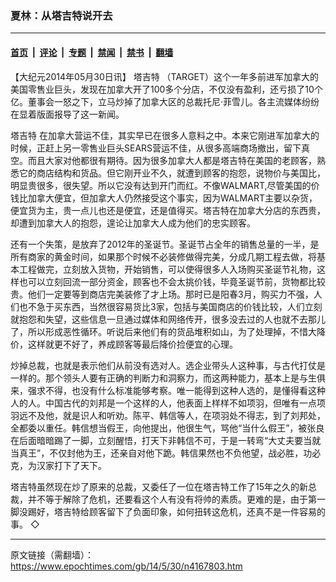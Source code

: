 ### 夏林：从塔吉特说开去

---

#### [首页](../../../..?n4167803) &nbsp;|&nbsp; [评论](../../../../../epoch-comment?n4167803) &nbsp;|&nbsp; [专题](../../../../../epoch-special?n4167803) &nbsp;|&nbsp; [禁闻](../../../../../epoch-news?n4167803) &nbsp;|&nbsp; [禁书](../../../../../books?n4167803) &nbsp;|&nbsp; [翻墙](https://github.com/gfw-breaker/nogfw/blob/master/README.md?n4167803)


<div class="post_content" id="artbody" itemprop="articleBody">
 <!-- article content begin -->
 <p>
  【大纪元2014年05月30日讯】
  <ok href="https://www.epochtimes.com/gb/tag/%E5%A1%94%E5%90%89%E7%89%B9.html">
   塔吉特
  </ok>
  （TARGET）这个一年多前进军加拿大的美国零售业巨头，发现在加拿大开了100多个分店，不仅没有盈利，还亏损了10个亿。董事会一怒之下，立马炒掉了加拿大区的总裁托尼·菲雪儿。各主流媒体纷纷在显着版面报导了这一新闻。
 </p>
 <p>
  <ok href="https://www.epochtimes.com/gb/tag/%E5%A1%94%E5%90%89%E7%89%B9.html">
   塔吉特
  </ok>
  在加拿大营运不佳，其实早已在很多人意料之中。本来它刚进军加拿大的时候，正赶上另一零售业巨头SEARS营运不佳，从很多高端商场撤出，留下真空。而且大家对他都很有期待。因为很多加拿大人都是塔吉特在美国的老顾客，熟悉它的商店结构和货品。但它刚开业不久，就遭到顾客的抱怨，说物价与美国比，明显贵很多，很失望。所以它没有达到开门而红。不像WALMART,尽管美国的价钱比加拿大便宜，但加拿大人仍然接受这个事实，因为WALMART主要以杂货，便宜货为主，贵一点儿也还是便宜，还是值得买。塔吉特在加拿大分店的东西贵，却遭到加拿大人的抱怨，遑论让加拿大人成为他们的忠实顾客。
 </p>
 <p>
  还有一个失策，是放弃了2012年的圣诞节。圣诞节占全年的销售总量的一半，是所有商家的黄金时间，如果那个时候不必装修做得完美，分成几期工程去做，将基本工程做完，立刻放入货物，开始销售，可以使得很多人入场购买圣诞节礼物，这样也可以立刻回流一部分资金，顾客也不会太挑价钱，毕竟圣诞节前，货物都比较贵。他们一定要等到商店完美装修了才上场。那时已是阳春3月，购买力不强，人们也不急于买东西，当然很容易货比3家，包括与美国商店的价钱比较，人们立刻就抱怨和失望，这些信息一旦通过媒体和网络传开，很多没去过的人也就不去那儿了，所以形成恶性循环。听说后来他们有的货品堆积如山，为了处理掉，不惜大降价，这样就更不好了，养成顾客等最后降价捡便宜的心理。
 </p>
 <p>
  炒掉总裁，也就是表示他们从前没有选对人。选企业带头人这种事，与古代打仗是一样的。那个领头人要有正确的判断力和洞察力，而这两种能力，基本上是与生俱来，强求不得，也没有什么标准能够考察。唯一能得到这种人选的，是懂得看这种人的人。中国古代的刘邦是一个这样的人，他表面上样样不如项羽，但唯有一点项羽远不及他，就是识人和听劝。陈平、韩信等人，在项羽处不得志，到了刘邦处，全都委以重任。韩信想当假王，向他提出，他很生气，骂他“当什么假王”，被张良在后面暗暗踢了一脚，立刻醒悟，打天下非韩信不可，于是一转弯“大丈夫要当就当真王”，不仅封他为王，还亲自对他下跪。韩信果然也不负他望，战必胜，功必克，为汉家打下了天下。
 </p>
 <p>
  塔吉特虽然现在炒了原来的总裁，又委任了一位在塔吉特工作了15年之久的新总裁，并不等于解除了危机，还要看这个人有没有将帅的素质。更难的是，由于第一脚没踢好，塔吉特给顾客留下了负面印象，如何扭转这危机，还真不是一件容易的事。 ◇
 </p>
 <p>
  <!-- article content end -->
  <div id="below_article_ad">
  </div>
 </p>
</div>


---

原文链接（需翻墙）：https://www.epochtimes.com/gb/14/5/30/n4167803.htm